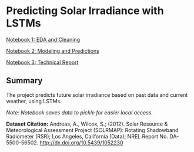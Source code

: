# Predicting Solar Irradiance with LSTMs

[Notebook 1: EDA and Cleaning](https://github.com/samchaaa/capstone_repo/blob/master/1_EDA%20and%20Cleaning.ipynb)

[Notebook 2: Modeling and Predictions](https://github.com/samchaaa/capstone_repo/blob/master/2_Modeling%20and%20Predictions.ipynb)

[Notebook 3: Technical Report](https://github.com/samchaaa/capstone_repo/blob/master/3_Technical_Report.ipynb)

## Summary
The project predicts future solar irradiance based on past data and current weather, using LSTMs.


*Note: Notebook saves data to pickle for easier local access.*


**Dataset Citation:**
Andreas, A., Wilcox, S.; (2012). Solar Resource & Meteorological Assessment Project (SOLRMAP): Rotating Shadowband Radiometer (RSR); Los Angeles, California (Data); NREL Report No. DA-5500-56502. http://dx.doi.org/10.5439/1052230
